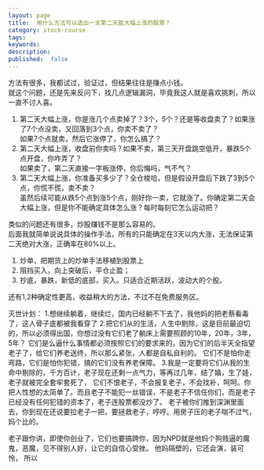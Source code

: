 ```yaml
---
layout: page
title:  用什么方法可以选出一支第二天能大幅上涨的股票？
category: stock-course
tags:
keywords:
description:  
published:  false
---
```


方法有很多，我都试过，验证过，但结果往往是赚点小钱。  
就这个问题，还是先来反问下，找几点逻辑漏洞，毕竟我这人就是喜欢挑刺，所以一直不讨人喜。  
1. 第二天大幅上涨，你是涨几个点卖掉了？3个，5个？还是等收盘卖了？如果涨了7个点没卖，又回落到3个点，你卖不卖了？  
如果7个点就卖，然后它涨停了，你怎么搞了？  
2. 第二天大幅上涨，收盘前你卖吗？如果不卖，第三天开盘跳空低开，暴跌5个点开盘，你咋弄了？  
如果卖了，第二天直接一字板涨停，你后悔吗，气不气？  
3. 第二天大幅上涨，你准备买多少了？全仓梭哈，但是假设开盘后下跌了3到5个点，你慌不慌，卖不卖？  
虽然后续可能从跌5个点到涨5个点，刚好你一卖，它就涨了。你确定第二天会大幅上涨，但是你不能确定具体怎么涨？每时每刻它怎么运动把？  

类似的问题还有很多，炒股赚钱不是那么容易的。  
后面我就简单说说具体的操作手法，所有的只能确定在3天以内大涨，无法保证第二天绝对大涨，正确率在80%以上。  
1. 炒单，把期货上的炒单手法移植到股票上 
2. 阻挡买入，向上突破后，平仓止盈；  
3. 抄底，暴跌，新低的底部，买入。只适合近期活跃，波动大的个股。  

还有1,2种确定性更高，收益稍大的方法，不过不在免费服务区。  

灭世计划：
1.想继续躺着，继续烂，国内已经躺不下去了，我他妈的把老蔡看毒了，这人骨子底都被我看穿了
2.把它们从的生活，人生中剔除，这是目前最迫切的，所以必须得出国，你想过没有它们老了躺床上需要照顾的10年，20年，3年，5年？
它们是么逼什么事情都必须按照它们的要求来的，因为它们的后半天全指望老子了，给它们养老送终，所以那么紧张，人都是自私自利的。
它们不是怕你走弯路，它们是怕你犯错，搞的它们没有养老保障。
3.我是一定要将它们从我的生命中剔除的，千方百计，老子现在还剩一点气力，等再过几年，结了婚，生了娃，老子就被完全套牢套死了，
它们不恨老子，不会报复老子，不会找补，呵呵。你把人性想的太简单了。而且老子不能犯一丝错误，不是老子不信任你们，而是老子已经没有任何犯错的资本了，老子连股票都没炒了。
老子被你们推到深渊里面去，你到现在还说要拉老子一把，要拯救老子，哼哼。用房子压的老子喘不过气，妈个比的。

老子跟你讲，即使你创业了，它们也要搞跨你，因为NPD就是他妈个狗贱逼的魔鬼，恶魔，见不得别人好，让它的自信心受挫。
他妈隔壁的，它还会演，装可怜，
所以



